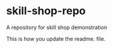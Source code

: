 # skill-shop-repo
A repository for skill shop demonstration 

This is how you update the readme. file.
